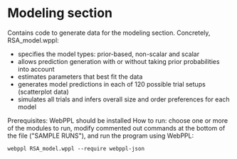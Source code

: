 # Modeling section

Contains code to generate data for the modeling section. Concretely, RSA\_model.wppl:
- specifies the model types: prior-based, non-scalar and scalar
- allows prediction generation with or without taking prior probabilities into account
- estimates parameters that best fit the data
- generates model predictions in each of 120 possible trial setups (scatterplot data)
- simulates all trials and infers overall size and order preferences for each model


Prerequisites: WebPPL should be installed
How to run: choose one or more of the modules to run, modify commented out commands at the bottom of the file ("SAMPLE RUNS"), and run the program using WebPPL: 

`webppl RSA_model.wppl --require webppl-json`
